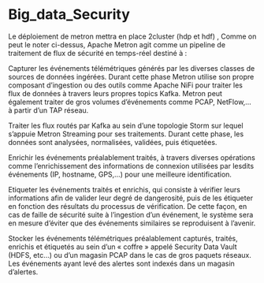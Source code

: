 # Big_data_Security

Le déploiement de metron mettra en place 2cluster (hdp et hdf) , Comme on peut le noter ci-dessus, Apache Metron agit comme un pipeline de traitement de flux de sécurité en temps-réel destiné à :

Capturer les événements télémétriques générés par les diverses classes de sources de données ingérées. Durant cette phase Metron utilise son propre composant d’ingestion ou des outils comme Apache NiFi pour traiter les flux de données à travers leurs propres topics Kafka. Metron peut également traiter de gros volumes d’événements comme PCAP, NetFlow,… à partir d’un TAP réseau.

Traiter les flux routés par Kafka au sein d’une topologie Storm sur lequel s’appuie Metron Streaming pour ses traitements. Durant cette phase, les données sont analysées, normalisées, validées, puis étiquetées.

Enrichir les événements préalablement traités, à travers diverses opérations comme l’enrichissement des informations de connexion utilisées par lesdits événements (IP, hostname, GPS,…) pour une meilleure identification.

Etiqueter les événements traités et enrichis, qui consiste à vérifier leurs informations afin de valider leur degré de dangerosité, puis de les étiqueter en fonction des résultats du processus de vérification. De cette façon, en cas de faille de sécurité suite à l’ingestion d’un événement, le système sera en mesure d’éviter que des événements similaires se reproduisent à l’avenir.

Stocker les événements télémétriques préalablement capturés, traités, enrichis et étiquetés au sein d’un « coffre » appelé Security Data Vault (HDFS, etc…) ou d’un magasin PCAP dans le cas de gros paquets réseaux. Les événements ayant levé des alertes sont indexés dans un magasin d’alertes.
